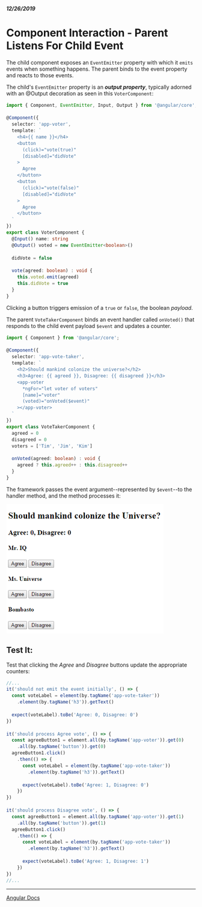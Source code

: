 ##### 12/26/2019
# Component Interaction - Parent Listens For Child Event
The child component exposes an `EventEmitter` property with which it `emits` events when something happens.  The parent binds to the event property and reacts to those events.

The child's `EventEmitter` property is an **_output property_**, typically adorned with an @Output decoration as seen in this `VoterComponent`:

```ts
import { Component, EventEmitter, Input, Output } from '@angular/core';

@Component({
  selector: 'app-voter',
  template: `
    <h4>{{ name }}</h4>
    <button 
      (click)="vote(true)"
      [disabled]="didVote"
    >
      Agree
    </button>
    <button 
      (click)="vote(false)"
      [disabled]="didVote"
    >
      Agree
    </button>
  `
})
export class VoterComponent {
  @Input() name: string
  @Output() voted = new EventEmitter<boolean>()

  didVote = false

  vote(agreed: boolean) : void {
    this.voted.emit(agreed)
    this.didVote = true
  }
}
```

Clicking a button triggers emission of a `true` or `false`, the boolean _payload_.

The parent `VoteTakerComponent` binds an event handler called `onVoted()` that responds to the child event payload `$event` and updates a counter.

```ts
import { Component } from '@angular/core';

@Component({
  selector: 'app-vote-taker',
  template: `
    <h2>Should mankind colonize the universe?</h2>
    <h3>Agree: {{ agreed }}, Disagree: {{ disagreed }}</h3>
    <app-voter 
      *ngFor="let voter of voters"
      [name]="voter"
      (voted)="onVoted($event)"
    ></app-voter>
  `
})
export class VoteTakerComponent {
  agreed = 0
  disagreed = 0
  voters = ['Tim', 'Jim', 'Kim']

  onVoted(agreed: boolean) : void {
    agreed ? this.agreed++ : this.disagreed++
  }
}
```

The framework passes the event argument--represented by `$event`--to the handler method, and the method processes it:

![Event Handler](../../../Assets/eventHandlerDemo.gif)

## Test It:
Test that clicking the _Agree_ and _Disagree_ buttons update the appropriate counters:

```ts
//...
it('should not emit the event initially', () => {
  const voteLabel = element(by.tagName('app-vote-taker'))
    .element(by.tagName('h3')).getText()

  expect(voteLabel).toBe('Agree: 0, Disagree: 0')
})

it('should process Agree vote', () => {
  const agreeButton1 = element.all(by.tagName('app-voter')).get(0)
    .all(by.tagName('button')).get(0)
  agreeButton1.click()
    .then(() => {
      const voteLabel = element(by.tagName('app-vote-taker'))
        .element(by.tagName('h3')).getText()

      expect(voteLabel).toBe('Agree: 1, Disagree: 0')
    })
})

it('should process Disagree vote', () => {
  const agreeButton1 = element.all(by.tagName('app-voter')).get(1)
    .all(by.tagName('button')).get(1)
  agreeButton1.click()
    .then(() => {
      const voteLabel = element(by.tagName('app-vote-taker'))
        .element(by.tagName('h3')).getText()

      expect(voteLabel).toBe('Agree: 1, Disagree: 1')
    })
})
//...
```

---

[Angular Docs](https://angular.io/guide/component-interaction#parent-listens-for-child-event)